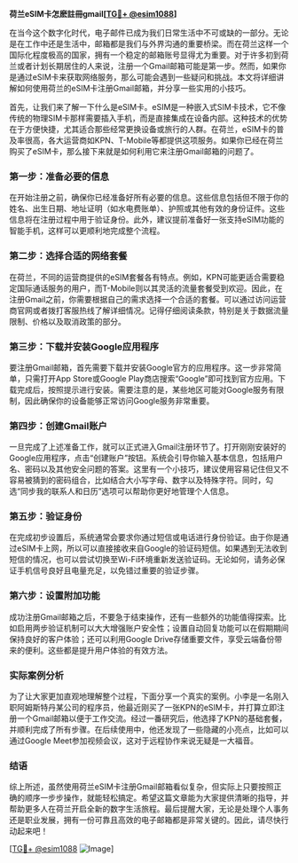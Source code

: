 **荷兰eSIM卡怎麽註冊gmail[[TG💪+ @esim1088](https://t.me/s/esim1088)]**

在当今这个数字化时代，电子邮件已成为我们日常生活中不可或缺的一部分。无论是在工作中还是生活中，邮箱都是我们与外界沟通的重要桥梁。而在荷兰这样一个国际化程度极高的国家，拥有一个稳定的邮箱账号显得尤为重要。对于许多初到荷兰或者计划长期居住的人来说，注册一个Gmail邮箱可能是第一步。然而，如果你是通过eSIM卡来获取网络服务，那么可能会遇到一些疑问和挑战。本文将详细讲解如何使用荷兰的eSIM卡注册Gmail邮箱，并分享一些实用的小技巧。

首先，让我们来了解一下什么是eSIM卡。eSIM是一种嵌入式SIM卡技术，它不像传统的物理SIM卡那样需要插入手机，而是直接集成在设备内部。这种技术的优势在于方便快捷，尤其适合那些经常更换设备或旅行的人群。在荷兰，eSIM卡的普及率很高，各大运营商如KPN、T-Mobile等都提供这项服务。如果你已经在荷兰购买了eSIM卡，那么接下来就是如何利用它来注册Gmail邮箱的问题了。

### 第一步：准备必要的信息

在开始注册之前，确保你已经准备好所有必要的信息。这些信息包括但不限于你的姓名、出生日期、地址证明（如水电费账单）、护照或其他有效的身份证件。这些信息将在注册过程中用于验证身份。此外，建议提前准备好一张支持eSIM功能的智能手机，这样可以更顺利地完成整个流程。

### 第二步：选择合适的网络套餐

在荷兰，不同的运营商提供的eSIM套餐各有特点。例如，KPN可能更适合需要稳定国际通话服务的用户，而T-Mobile则以其灵活的流量套餐受到欢迎。因此，在注册Gmail之前，你需要根据自己的需求选择一个合适的套餐。可以通过访问运营商官网或者拨打客服热线了解详细情况。记得仔细阅读条款，特别是关于数据流量限制、价格以及取消政策的部分。

### 第三步：下载并安装Google应用程序

要注册Gmail邮箱，首先需要下载并安装Google官方的应用程序。这一步非常简单，只需打开App Store或Google Play商店搜索“Google”即可找到官方应用。下载完成后，按照提示进行安装。需要注意的是，某些地区可能对Google服务有限制，因此确保你的设备能够正常访问Google服务非常重要。

### 第四步：创建Gmail账户

一旦完成了上述准备工作，就可以正式进入Gmail注册环节了。打开刚刚安装好的Google应用程序，点击“创建账户”按钮。系统会引导你输入基本信息，包括用户名、密码以及其他安全问题的答案。这里有一个小技巧，建议使用容易记住但又不容易被猜到的密码组合，比如结合大小写字母、数字以及特殊字符。同时，勾选“同步我的联系人和日历”选项可以帮助你更好地管理个人信息。

### 第五步：验证身份

在完成初步设置后，系统通常会要求你通过短信或电话进行身份验证。由于你是通过eSIM卡上网，所以可以直接接收来自Google的验证码短信。如果遇到无法收到短信的情况，也可以尝试切换至Wi-Fi环境重新发送验证码。无论如何，请务必保证手机信号良好且电量充足，以免错过重要的验证步骤。

### 第六步：设置附加功能

成功注册Gmail邮箱之后，不要急于结束操作，还有一些额外的功能值得探索。比如启用两步验证机制可以大大增强账户安全性；设置自动回复功能可以在假期期间保持良好的客户体验；还可以利用Google Drive存储重要文件，享受云端备份带来的便利。这些都是提升用户体验的有效方法。

### 实际案例分析

为了让大家更加直观地理解整个过程，下面分享一个真实的案例。小李是一名刚入职阿姆斯特丹某公司的程序员，他最近刚买了一张KPN的eSIM卡，并打算立即注册一个Gmail邮箱以便于工作交流。经过一番研究后，他选择了KPN的基础套餐，并顺利完成了所有步骤。在后续使用中，他还发现了一些隐藏的小亮点，比如可以通过Google Meet参加视频会议，这对于远程协作来说无疑是一大福音。

### 结语

综上所述，虽然使用荷兰eSIM卡注册Gmail邮箱看似复杂，但实际上只要按照正确的顺序一步步操作，就能轻松搞定。希望这篇文章能为大家提供清晰的指导，并帮助更多人在荷兰开启全新的数字生活旅程。最后提醒大家，无论是处理个人事务还是职业发展，拥有一份可靠且高效的电子邮箱都是非常关键的。因此，请尽快行动起来吧！

[[TG💪+ @esim1088](https://t.me/s/esim1088) ![Image](https://i.postimg.cc/4NQfJmqS/Snipaste-2025-05-13-00-14-12.png)]